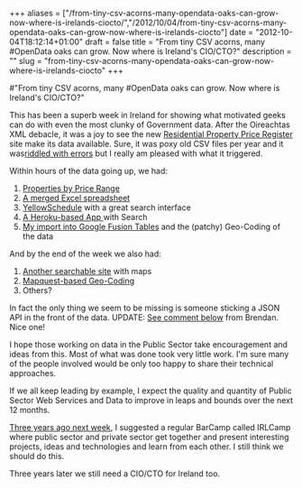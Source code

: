 +++
aliases = ["/from-tiny-csv-acorns-many-opendata-oaks-can-grow-now-where-is-irelands-ciocto/","/2012/10/04/from-tiny-csv-acorns-many-opendata-oaks-can-grow-now-where-is-irelands-ciocto"]
date = "2012-10-04T18:12:14+01:00"
draft = false
title = "From tiny CSV acorns, many #OpenData oaks can grow. Now where is Ireland's CIO/CTO?"
description = ""
slug = "from-tiny-csv-acorns-many-opendata-oaks-can-grow-now-where-is-irelands-ciocto"
+++

#"From tiny CSV acorns, many #OpenData oaks can grow. Now where is Ireland's CIO/CTO?"

This has been a superb week in Ireland for showing what motivated geeks can do with even the most clunky of Government data. After the Oireachtas XML debacle, it was a joy to see the new <a href="http://www.propertypriceregister.ie/">Residential Property Price Register</a> site make its data available. Sure, it was poxy old CSV files per year and it was<a href="http://www.irishtimes.com/newspaper/ireland/2012/1003/1224324777284.html">riddled with errors</a> but I really am pleased with what it triggered.

Within hours of the data going up, we had:
<ol>
	<li><a href="http://www.thepropertypin.com/viewtopic.php?p=636239#p636239">Properties by Price Range</a></li>
	<li><a href="http://brianmlucey.wordpress.com/2012/09/30/full-property-price-details-ireland-jan-2010-sep-2012/">A merged Excel spreadsheet</a></li>
	<li><a href="http://yellowschedule.com/house_price_database_ireland/?order=date&amp;submit=1&amp;county=9&amp;sdate=1%2F1%2F2010&amp;edate=10%2F01%2F2012&amp;pricel=&amp;priceh=&amp;type=2&amp;search=Sallins+bridge">YellowSchedule</a> with a great search interface</li>
	<li><a href="http://irishproperty.herokuapp.com/">A Heroku-based App </a>with Search</li>
	<li><a href="http://conoroneill.net/quick-n-dirty-visualisation-of-2010-property-price-register-data-into-interactive-map/">My import into Google Fusion Tables</a> and the (patchy) Geo-Coding of the data</li>
</ol>
And by the end of the week we also had:
<ol>
	<li><a href="http://karlmonaghan.com/property/">Another searchable site</a> with maps</li>
	<li><a href="http://www.fmeireland.com/blog/32-analysing-property-prices-fme-ireland">Mapquest-based Geo-Coding</a></li>
	<li>Others?</li>
</ol>
In fact the only thing we seem to be missing is someone sticking a JSON API in the front of the data. UPDATE: <a href="http://conoroneill.net/from-tiny-csv-acorns-many-opendata-oaks-can-grow-now-where-is-irelands-ciocto/#comment-2771">See comment below</a> from Brendan. Nice one!

I hope those working on data in the Public Sector take encouragement and ideas from this. Most of what was done took very little work. I'm sure many of the people involved would be only too happy to share their technical approaches.

If we all keep leading by example, I expect the quality and quantity of Public Sector Web Services and Data to improve in leaps and bounds over the next 12 months.

<a href="http://www.argolon.com/2009/10/10/cio-for-ireland/">Three years ago next week</a>, I suggested a regular BarCamp called IRLCamp where public sector and private sector get together and present interesting projects, ideas and technologies and learn from each other. I still think we should do this.

Three years later we still need a CIO/CTO for Ireland too.